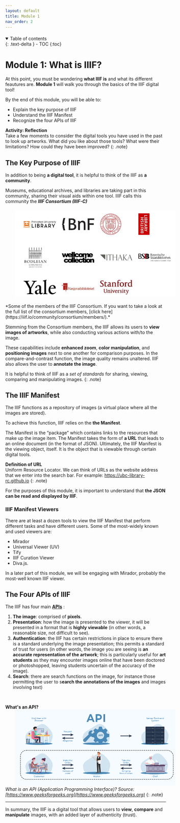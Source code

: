 ```yaml
---
layout: default
title: Module 1
nav_order: 2
---
```


<p style="margin-bottom: 20px"></p>

<details open markdown="block">
  <summary>
    Table of contents
  </summary>
  {: .text-delta }
 - TOC
{:toc}
</details>

# Module 1: What is IIIF?


At this point, you must be wondering **what IIIF is** and what its different feautures are. **Module 1** will walk you through the basics of the IIIF digital tool!


By the end of this module, you will be able to:

* Explain the key purpose of IIIF
* Understand the IIIF Manifest
* Recognize the four APIs of IIIF



**Activity: Reflection** <br> Take a few moments to consider the digital tools you have used in the past to look up artworks. What did you like about those tools? What were their limitations? How could they have been improved? 
{: .note}



## The Key Purpose of IIIF

In addition to being **a digital tool**, it is helpful to think of the IIIF as **a community**.

Museums, educational archives, and libraries are taking part in this community, sharing their visual aids within one tool. IIIF calls this community the _**IIIF Consortium (IIIF-C)**_ 



<p style="margin-top:20px;margin-bottom:20px">
<img src="figures/IIIFConsortium.jpg" width="600" style="margin-left:30px"/>
</p>
*Some of the members of the IIIF Consortium. If you want to take a look at the full list of the consortium members, [click here](https://iiif.io/community/consortium/members/).*

<br>

Stemming from the Consortium members, the IIIF allows its users to **view images of artworks**, while also conducting various actions with/to the image. 

These capabilities include **enhanced zoom**, **color manipulation**, and **positioning images** next to one another for comparison purposes. In the compare-and-contrast function, the image quality remains unaltered. IIIF also allows the user to **annotate the image**. 


It is helpful to think of IIIF as a *set of standards* for sharing, viewing, comparing and manipulating images. 
{: .note}


## The IIIF Manifest


The IIIF functions as a repository of images (a virtual place where all the images are stored).
 
To achieve this function, IIIF relies on the **the Manifest**. 

The Manifest is the “package” which contains links to the resources that make up the image item. The Manifest takes the form of **a URL** that leads to an online document (in the format of JSON). Ultimately, the IIIF Manifest is the viewing object, itself. It is the object that is viewable through certain digital tools. 

**Definition of URL** <br> 
Uniform Resource Locator. We can think of URLs as the website address that we enter into the search bar. For example: https://ubc-library-rc.github.io
{: .note}

For the purposes of this module, it is important to understand that **the JSON can be read and displayed by IIIF**. 
 
### IIIF Manifest Viewers 

There are at least a dozen tools to view the IIIF Manifest that perform different tasks and have different users. Some of the most-widely known and used viewers are:

* Mirador
* Universal Viewer (UV)
* Tify
* IIIF Curation Viewer 
* Diva.js. 


In a later part of this module, we will be engaging with Mirador, probably the most-well known IIIF viewer. 


## The Four APIs of IIIF

The IIIF has four main [**APIs**][id1] :



[id1]: ## "Application Programming Interface, we can think of APIs as software that transmits information between a user and a website/app"




<!-- Identifiers, in alphabetical order -->

[another-identifier]: https://www.altexsoft.com/blog/engineering/what-is-api-definition-types-specifications-documentation/
"Application Programming Interface, we can think of APIs as software that transmits information between a user and a website/app"




1. **The image**: comprised of **pixels**.
2. **Presentation**: how the image is presented to the viewer, it will be presented in a format that is **highly viewable** (in other words, a reasonable size, not difficult to see).
3. **Authentication**: the IIIF has certain restrictions in place to ensure there is a standard underlying the image presentation; this permits a standard of trust for users (in other words, the image you are seeing is **an accurate representation of the artwork**; this is particularly useful for **art students** as they may encounter images online that have been doctored or photoshopped, leaving students uncertain of the accuracy of the image).
4. **Search**: there are search functions on the image, for instance those permitting the user to s**earch the annotations of the images** and images involving text)

<br>

**What's an API?** <br>
<img src="figures/imagen_2023-08-16_234024079.png" width="600" style="margin-left:30px"/>
*What is an API (Application Programming Interface)? Source: [https://www.geeksforgeeks.org](https://www.geeksforgeeks.org)*
{: .note}
 
---

In summary, the IIIF is a digital tool that allows users to **view**, **compare** and **manipulate** images, with an added layer of authenticity (trust). 

